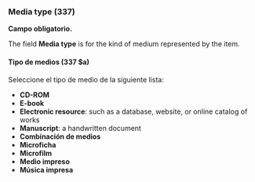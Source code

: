 ### Media type (337)

**Campo obligatorio.**

The field **Media type** is for the kind of medium represented by the item.

#### Tipo de medios (337 $a)

Seleccione el tipo de medio de la siguiente lista:

- **CD-ROM**
- **E-book**
- **Electronic resource**: such as a database, website, or online catalog of works
- **Manuscript**: a handwritten document
- **Combinación de medios**
- **Microficha**
- **Microfilm**
- **Medio impreso**
- **Música impresa**  
